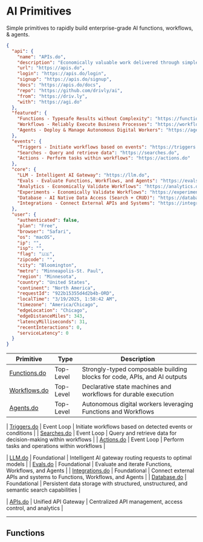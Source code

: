 # AI Primitives

Simple primitives to rapidly build enterprise-grade AI functions, workflows, & agents.


```json
{
  "api": {
    "name": "APIs.do",
    "description": "Economically valuable work delivered through simple APIs",
    "url": "https://apis.do",
    "login": "https://apis.do/login",
    "signup": "https://apis.do/signup",
    "docs": "https://apis.do/docs",
    "repo": "https://github.com/drivly/ai",
    "from": "https://driv.ly",
    "with": "https://agi.do"
  },
  "featured": {
    "Functions - Typesafe Results without Complexity": "https://functions.do",
    "Workflows - Reliably Execute Business Processes": "https://workflows.do",
    "Agents - Deploy & Manage Autonomous Digital Workers": "https://agents.do"
  },
  "events": {
    "Triggers - Initiate workflows based on events": "https://triggers.do",
    "Searches - Query and retrieve data": "https://searches.do",
    "Actions - Perform tasks within workflows": "https://actions.do"
  },
  "core": {
    "LLM - Intelligent AI Gateway": "https://llm.do",
    "Evals - Evaluate Functions, Workflows, and Agents": "https://evals.do",
    "Analytics - Economically Validate Workflows": "https://analytics.do",
    "Experiments - Economically Validate Workflows": "https://experiments.do",
    "Database - AI Native Data Access (Search + CRUD)": "https://database.do",
    "Integrations - Connect External APIs and Systems": "https://integrations.do"
  },
  "user": {
    "authenticated": false,
    "plan": "Free",
    "browser": "Safari",
    "os": "macOS",
    "ip": "",
    "isp": "",
    "flag": "🇺🇸",
    "zipcode": "",
    "city": "Bloomington",
    "metro": "Minneapolis-St. Paul",
    "region": "Minnesota",
    "country": "United States",
    "continent": "North America",
    "requestId": "922b15355d4d2b4b-ORD",
    "localTime": "3/19/2025, 1:58:42 AM",
    "timezone": "America/Chicago",
    "edgeLocation": "Chicago",
    "edgeDistanceMiles": 343,
    "latencyMilliseconds": 31,
    "recentInteractions": 0,
    "serviceLatency": 0
  }
}
```


| Primitive                         | Type                | Description                                                                             |
| --------------------------------- | ------------------- | --------------------------------------------------------------------------------------- |
| [Functions.do](./functions)       | Top-Level           | Strongly-typed composable building blocks for code, APIs, and AI outputs                |
| [Workflows.do](./workflows)       | Top-Level           | Declarative state machines and workflows for durable execution                          |
| [Agents.do](./agents)             | Top-Level           | Autonomous digital workers leveraging Functions and Workflows                           |

| [Triggers.do](./triggers)         | Event Loop          | Initiate workflows based on detected events or conditions                               |
| [Searches.do](./searches)         | Event Loop          | Query and retrieve data for decision-making within workflows                            |
| [Actions.do](./actions)           | Event Loop          | Perform tasks and operations within workflows                                           |

| [LLM.do](./llm)                   | Foundational        | Intelligent AI gateway routing requests to optimal models                               |
| [Evals.do](./evals)               | Foundational        | Evaluate and iterate Functions, Workflows, and Agents                                   |
| [Integrations.do](./integrations) | Foundational        | Connect external APIs and systems to Functions, Workflows, and Agents                   |
| [Database.do](./database)         | Foundational        | Persistent data storage with structured, unstructured, and semantic search capabilities |

| [APIs.do](https://apis.do)        | Unified API Gateway | Centralized API management, access control, and analytics                               |

---

## Functions

```ts

```
